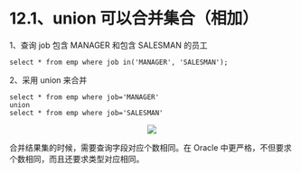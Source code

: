 # 12.1、union 可以合并集合（相加）

1、查询 job 包含 MANAGER 和包含 SALESMAN 的员工

    select * from emp where job in('MANAGER', 'SALESMAN');

2、采用 union 来合并

    select * from emp where job='MANAGER'
    union
    select * from emp where job='SALESMAN'

<div align="center"><img src="https://cdn.jsdelivr.net/gh/lcekold/blogimage@main/database/76.png"></div>

合并结果集的时候，需要查询字段对应个数相同。在 Oracle 中更严格，不但要求个数相同，而且还要求类型对应相同。

